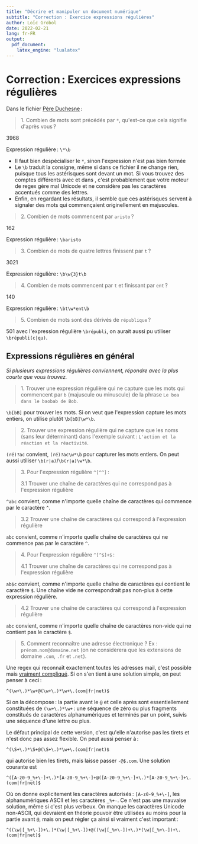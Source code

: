 ```yaml
---
title: "Décrire et manipuler un document numérique"
subtitle: "Correction : Exercice expressions régulières"
author: Loïc Grobol
date: 2022-02-21
lang: fr-FR
output:
  pdf_document:
    latex_engine: "lualatex"
---
```


<!-- LTeX: language=fr -->

Correction : Exercices expressions régulières
============================================

Dans le fichier [Père Duchesne](Duchn-utf8.txt) :

> 1\. Combien de mots sont précédés par `*`, qu'est-ce que cela signifie d'après vous ?

3968

Expression régulière : `\*\b`

- Il faut bien despécialiser le `*`, sinon l'expression n'est pas bien formée
- Le `\b` traduit la consigne, même si dans ce fichier il ne change rien, puisque tous les
  astérisques sont devant un mot. Si vous trouvez des comptes différents avec et dans , c'est
  probablement que votre moteur de regex gère mal Unicode et ne considère pas les caractères
  accentués comme des lettres.
- Enfin, en regardant les résultats, il semble que ces astérisques servent à signaler des mots qui
  commençaient originellement en majuscules.

> 2\. Combien de mots commencent par `aristo` ?

162

Expression régulière : `\baristo`

> 3\. Combien de mots de quatre lettres finissent par `t` ?

3021

Expression régulière : `\b\w{3}t\b`

> 4\. Combien de mots commencent par `t` et finissant par `ent` ?

140

Expression régulière : `\bt\w*ent\b`

> 5\. Combien de mots sont des dérivés de `république` ?

501 avec l'expression régulière `\brépubli`, on aurait aussi pu utiliser `\brépubli(c|qu)`.

## Expressions régulières en général

*Si plusieurs expressions régulières conviennent, répondre avec la plus courte que vous trouvez.*

> 1\. Trouver une expression régulière qui ne capture que les mots qui commencent par `b` (majuscule
> ou minuscule) de la phrase `Le boa dans le baobab de Bob`.

`\b[bB]` pour trouver les mots. Si on veut que l'expression capture les mots entiers, on utilise
plutôt `\b[bB]\w*\b`.

> 2\. Trouver une expression régulière qui ne capture que les noms (sans leur déterminant) dans
> l'exemple suivant : `L'action et la réaction et la réactivité`.

`(ré)?ac` convient, `(ré)?ac\w*\b` pour capturer les mots entiers. On peut aussi utiliser
`\b(r|a)`/`\b(r|a)\w*\b`.

> 3\. Pour l'expression régulière `^[^^]` :
>
> 3.1 Trouver une chaîne de caractères qui ne correspond pas à l'expression régulière

`^abc` convient, comme n'importe quelle chaîne de caractères qui commence par le caractère `^`.

> 3.2 Trouver une chaîne de caractères qui correspond à l'expression régulière

`abc` convient, comme n'importe quelle chaîne de caractères qui ne commence pas par le caractère
`^`.

> 4\. Pour l'expression régulière `^[^$]+$` :
>
> 4.1 Trouver une chaîne de caractères qui ne correspond pas à l'expression régulière

`ab$c` convient, comme n'importe quelle chaîne de caractères qui contient le caractère `$`. Une chaîne vide ne correspondrait pas non-plus à cette expression régulière.

> 4.2 Trouver une chaîne de caractères qui correspond à l'expression régulière

`abc` convient, comme n'importe quelle chaîne de caractères non-vide qui ne contient pas le caractère `$`.

> 5\. Comment reconnaître une adresse électronique ? Ex : `prénom.nom@domaine.net` (on ne
> considèrera que les extensions de domaine `.com`, `.fr` et `.net`).

Une regex qui reconnaît exactement toutes les adresses mail, c'est possible mais [vraiment
compliqué](https://stackoverflow.com/a/201378). Si on s'en tient à une solution simple, on peut
penser à ceci :

`^(\w+\.)*\w+@(\w+\.)*\w+\.(com|fr|net)$`

Si on la décompose : la partie avant le `@` et celle après sont essentiellement constituées de
`(\w+\.)*\w+` : une séquence de zéro ou plus fragments constitués de caractères alphanumériques et
terminés par un point, suivis une séquence d'une lettre ou plus.

Le défaut principal de cette version, c'est qu'elle n'autorise pas les tirets et n'est donc pas
assez flexible. On peut aussi penser à :

`^(\S+\.)*\S+@(\S+\.)*\w+\.(com|fr|net)$`

qui autorise bien les tirets, mais laisse passer `-@$.com`. Une solution courante est

`^([A-z0-9_%+\-]+\.)*[A-z0-9_%+\-]+@([A-z0-9_%+\-]+\.)*[A-z0-9_%+\-]+\.(com|fr|net)$`

Où on donne explicitement les caractères autorisés : `[A-z0-9_%+\-]`, les alphanumériques ASCII et
les caractères `_%+-`. Ce n'est pas une mauvaise solution, même si c'est plus verbeux. On manque les
caractères Unicode non-ASCII, qui devraient en théorie pouvoir être utilisées au moins pour la
partie avant `@`, mais on peut régler ça ainsi si vraiment c'est important :

`^((\w|[_%+\-])+\.)*(\w|[_%+\-])+@((\w|[_%+\-])+\.)*(\w|[_%+\-])+\.(com|fr|net)$`
